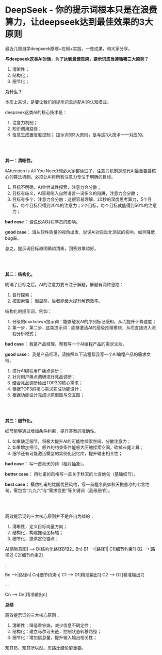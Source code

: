 # DeepSeek - 你的提示词根本只是在浪费算力，让deepseek达到最佳效果的3大原则

最近几周自学deepseek原理+应用+实践，一些成果，和大家分享。

**与deepseek这类AI对话，为了达到最佳效果，提示词应当遵循哪三大原则？**

1. 清晰性；
2. 结构化；
3. 细节化；


**为什么？**

本质上来说，是要让我们的提示词去适配AI的认知模式。

deepseek这类AI的核心技术是：

1. 注意力机制；
2. 知识调用路径；
3. 信息生成置信度控制；
提示词的3大原则，是与这3大技术一一对应的。


</br></br></br>
**其一：清晰性。**

《Attention Is All You Need》想必大家都读过了，注意力机制是现代AI最重要最核心的算法机制，必须让AI将所有注意力专注于明确的目标。


1. 目标不明确，AI会尝试性探索，注意力会分散；
2. 目标有歧义，AI容易陷入自然语言一词多义的陷阱，注意力会分散；
3. 目标有多个，注意力会分散：这很容易理解，20秒的深度思考算力，5个目标，每个目标只得到20%的注意力；2个目标，每个目标就能得到50%的注意力；

**bad case：** 请说说AI对程序员的影响。

**good case：** 请从软件质量的视角出发，说说AI对自动化测试的影响，如何降低bug率。


总之，提示词目标越明确越清晰，回答效果越好。

</br></br></br>
**其二：结构化。**

明确了目标之后，AI的注意力要专注于解题，解题有两种思路：

1. 自行探索；
2. 按图索骥；
很显然，后者能极大提升解题效率。

结构化的提示词，例如：

1. 分级的markdown提示词：能够触发AI的序列标记感知，从而提升计算速度；
2. 第一步，第二步…这类提示词：能够激活AI的层级推理模块，从而直接进入流程分析模式；

**bad case：** 我是产品经理，帮我写一个AI编程产品的需求文档。

**good case：** 我是产品经理，请按照以下流程帮我写一个AI编程产品的需求文档。
1. 进行AI编程用户痛点调研；
2. 针对用户痛点调研进行竞品调研；
3. 结合竞品调研给出TOP3的核心需求；
4. 根据TOP3的核心需求完成功能设计；
5. 根据功能设计完成UI原型图与交互图；

</br></br></br>
**其三：细节化。**

细节能够通过增加条件约束，提升答案的准确性。


1. 如果缺乏细节，将极大提升AI的可能性探索空间，分散注意力；
2. 如果增加细节，额外的约束条件能极大压缩探索空间，砍掉长尾计算；
3. 细节还有可能激活模型的实例化记忆库，提升输出相关性；

**bad case：** 写一首秋天的诗（相对抽象）。

**better case：** 用杜甫的风格写一首关于秋天的七言绝句（基础细节）。

**best case：** 模仿杜甫的忧国忧民风格，写一首程序员如秋天搬悲凉的七言绝句，需包含“九九六”与“需求变更”等关键词（高级细节）。

</br></br></br>
高效提示词的三大核心原则并不是各自为战的：

1. 清晰性，定义目标向量方向；
2. 结构化，构建推理坐标轴；
3. 细节化，提供定位锚点；


A[清晰意图] --> B{结构化路径B1B2...Bn}
B1 -->|路径1| C1[细节约束1]
B2 -->|路径2| C2[细节约束2]

...

Bn -->|路径n| Cn[细节约束n]
C1 --> D1[精准输出1]
C2 --> D2[精准输出2]

...

Cn --> Dn[精准输出n]


**总结**

高效提示词的三大核心原则：
1. 清晰性：降低香农熵，减少信息不确定性；
2. 结构化：建立马尔可夫链，控制状态转移路径；
3. 细节化：增加信息量，提升输入输出相关性；

知其然，知其所以然。思路比结论更重要。
